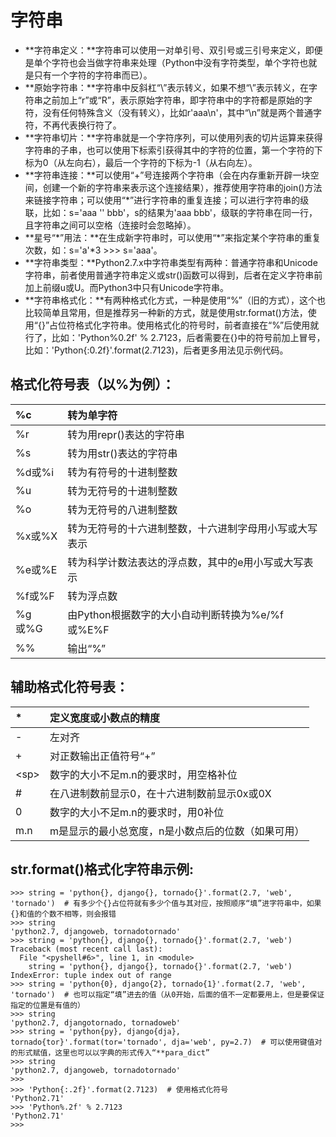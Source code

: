 # 字符串

* **字符串定义：**字符串可以使用一对单引号、双引号或三引号来定义，即便是单个字符也会当做字符串来处理（Python中没有字符类型，单个字符也就是只有一个字符的字符串而已）。
* **原始字符串：**字符串中反斜杠“\”表示转义，如果不想“\”表示转义，在字符串之前加上“r”或“R”，表示原始字符串，即字符串中的字符都是原始的字符，没有任何特殊含义（没有转义），比如r'aaa\n'，其中“\n”就是两个普通字符，不再代表换行符了。
* **字符串切片：**字符串就是一个字符序列，可以使用列表的切片运算来获得字符串的子串，也可以使用下标索引获得其中的字符的位置，第一个字符的下标为0（从左向右），最后一个字符的下标为-1（从右向左）。
* **字符串连接：**可以使用“+”号连接两个字符串（会在内存重新开辟一块空间，创建一个新的字符串来表示这个连接结果），推荐使用字符串的join\(\)方法来链接字符串；可以使用“\*”进行字符串的重复连接；可以进行字符串的级联，比如：s='aaa '' bbb'，s的结果为'aaa  bbb'，级联的字符串在同一行，且字符串之间可以空格（连接时会忽略掉）。
* **星号“\*”用法：**在生成新字符串时，可以使用“\*”来指定某个字符串的重复次数，如：s='a'\*3 &gt;&gt;&gt; s='aaa'。
* **字符串类型：**Python2.7.x中字符串类型有两种：普通字符串和Unicode字符串，前者使用普通字符串定义或str\(\)函数可以得到，后者在定义字符串前加上前缀u或U。而Python3中只有Unicode字符串。
* **字符串格式化：**有两种格式化方式，一种是使用“%”（旧的方式），这个也比较简单且常用，但是推荐另一种新的方式，就是使用str.format\(\)方法，使用“{}”占位符格式化字符串。使用格式化的符号时，前者直接在“%”后使用就行了，比如：'Python%0.2f' % 2.7123，后者需要在{}中的符号前加上冒号，比如：'Python{:0.2f}'.format\(2.7123\)，后者更多用法见示例代码。

## **格式化符号表（以%为例）：**

| %c | 转为单字符 |
| :--- | :--- |
| %r | 转为用repr\(\)表达的字符串 |
| %s | 转为用str\(\)表达的字符串 |
| %d或%i | 转为有符号的十进制整数 |
| %u | 转为无符号的十进制整数 |
| %o | 转为无符号的八进制整数 |
| %x或%X | 转为无符号的十六进制整数，十六进制字母用小写或大写表示 |
| %e或%E | 转为科学计数法表达的浮点数，其中的e用小写或大写表示 |
| %f或%F | 转为浮点数 |
| %g或%G | 由Python根据数字的大小自动判断转换为%e/%f或%E%F |
| %% | 输出“%” |

## 辅助格式化符号表：

| \* | 定义宽度或小数点的精度 |
| :--- | :--- |
| - | 左对齐 |
| + | 对正数输出正值符号“+” |
| &lt;sp&gt; | 数字的大小不足m.n的要求时，用空格补位 |
| \# | 在八进制数前显示0，在十六进制数前显示0x或0X |
| 0 | 数字的大小不足m.n的要求时，用0补位 |
| m.n | m是显示的最小总宽度，n是小数点后的位数（如果可用） |

## **str.format\(\)格式化字符串示例:**

```text
>>> string = 'python{}, django{}, tornado{}'.format(2.7, 'web', 'tornado')  # 有多少个{}占位符就有多少个值与其对应，按照顺序“填”进字符串中，如果{}和值的个数不相等，则会报错
>>> string
'python2.7, djangoweb, tornadotornado'
>>> string = 'python{}, django{}, tornado{}'.format(2.7, 'web')
Traceback (most recent call last):
  File "<pyshell#6>", line 1, in <module>
    string = 'python{}, django{}, tornado{}'.format(2.7, 'web')
IndexError: tuple index out of range
>>> string = 'python{0}, django{2}, tornado{1}'.format(2.7, 'web', 'tornado')  # 也可以指定“填”进去的值（从0开始，后面的值不一定都要用上，但是要保证指定的位置是有值的）
>>> string
'python2.7, djangotornado, tornadoweb'
>>> string = 'python{py}, django{dja}, tornado{tor}'.format(tor='tornado', dja='web', py=2.7)  # 可以使用键值对的形式赋值，这里也可以以字典的形式传入“**para_dict”
>>> string
'python2.7, djangoweb, tornadotornado'
>>>
>>> 'Python{:.2f}'.format(2.7123)  # 使用格式化符号
'Python2.71'
>>> 'Python%.2f' % 2.7123
'Python2.71'
>>>
```

